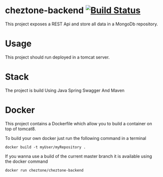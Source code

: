 # cheztone-backend [![Build Status](https://travis-ci.org/ChezTone/cheztone-backend.svg?branch=master)](https://travis-ci.org/ChezTone/cheztone-backend)

This project exposes a REST Api and store all data in a MongoDb repository.

# Usage

This project should run deployed in a tomcat server.

# Stack

The project is build Using Java Spring Swagger And Maven

# Docker

This project contains a Dockerfile which allow you to build a container on top of tomcat8.

To build your own docker just run the following command in a terminal

`docker build -t myUser/myRepository .`

If you wanna use a build of the current master branch it is available using the docker command

`docker run cheztone/cheztone-backend`